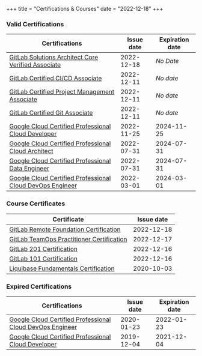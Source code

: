 +++
title = "Certifications & Courses"
date = "2022-12-18"
+++

### Valid Certifications

| Certifications | Issue date | Expiration date |
| - | - | - |
| [GitLab Solutions Architect Core Verified Associate](https://www.credly.com/badges/4bf0c570-7c9f-4d2f-b0a0-676e0eb8043d) | 2022-12-18 | _No Date_ |
| [GitLab Certified CI/CD Associate](https://www.credly.com/badges/2213767c-2dbe-4d4d-97c1-9f074e72f113) | 2022-12-11 | _No date_ |
| [GitLab Certified Project Management Associate](https://www.credly.com/badges/582b3875-f092-4ef1-8e88-4f32f144de09) | 2022-12-11 | _No date_ |
| [GitLab Certified Git Associate](https://www.credly.com/badges/ab36f29b-e0df-4b1b-b715-cb2891dd66cb) | 2022-12-11 | _No date_ |
| [Google Cloud Certified Professional Cloud Developer](https://www.credential.net/db06ee92-9527-4539-8db4-de30c842ce49) | 2022-11-25 | 2024-11-25 |
| [Google Cloud Certified Professional Cloud Architect](https://www.credential.net/a0700ef2-8b2a-4894-af3c-fc0435dbb067) | 2022-07-31 | 2024-07-31 |
| [Google Cloud Certified Professional Data Engineer](https://www.credential.net/4c4bfd89-6851-4653-b6fb-2f8ac968fc15) | 2022-07-31 | 2024-07-31 |
| [Google Cloud Certified Professional Cloud DevOps Engineer](https://www.credential.net/3e0d0549-247d-4352-b772-92ed0c6cbca1) | 2022-03-01 | 2024-03-01 |

### Course Certificates

| Certificate | Issue date |
| - | - |
| [GitLab Remote Foundation Certification](/pdf/gitlab-remote-foundation-certificate.pdf) | 2022-12-18 |
| [GitLab TeamOps Practitioner Certification](/pdf/gitlab-teamops-practitioner-certificate.pdf) | 2022-12-17 |
| [GitLab 201 Certification](/pdf/gitlab-201-certificate.pdf) | 2022-12-16 |
| [GitLab 101 Certification](/pdf/gitlab-101-certificate.pdf) | 2022-12-16 |
| [Liquibase Fundamentals Certification](https://www.credential.net/f862c9f2-da5b-4c92-bdc5-405c363deb8e#gs.ral1oq) | 2020-10-03 |

### Expired Certifications

| Certifications | Issue date | Expiration date |
| - | - | - |
| [Google Cloud Certified Professional Cloud DevOps Engineer](https://www.credential.net/c102e08e-597d-4a80-be2d-95ded26e3867) | 2020-01-23 | 2022-01-23      |
| [Google Cloud Certified Professional Cloud Developer](https://www.credential.net/186d7c68-966e-417d-9b15-7ea693414957) | 2019-12-04 | 2021-12-04      |
